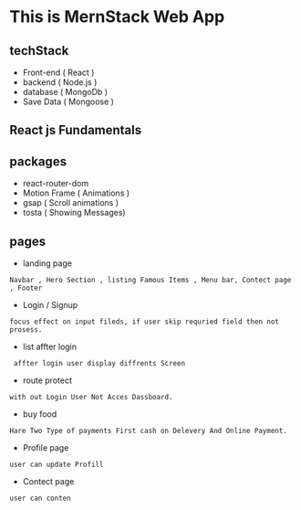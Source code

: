 # This is MernStack Web App 

## techStack 
- Front-end ( React )
- backend ( Node.js )
- database ( MongoDb )
- Save Data ( Mongoose )

## React js Fundamentals 
## packages
- react-router-dom
- Motion Frame ( Animations )
- gsap ( Scroll animations )
- tosta ( Showing Messages)

## pages
- landing page
```
Navbar , Hero Section , listing Famous Items , Menu bar, Contect page , Footer 
```

- Login / Signup
 ```
 focus effect on input fileds, if user skip requried field then not prosess.
 ```

- list affter login
```
 affter login user display diffrents Screen
 ```

  - route protect 
  ```
  with out Login User Not Acces Dassboard.
  ```
- buy food
```
Hare Two Type of payments First cash on Delevery And Online Payment.
```

- Profile page 
```
user can update Profill
```

- Contect page
```
user can conten
```